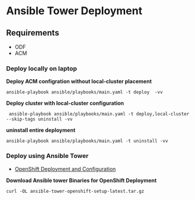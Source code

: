 # Ansible Tower Deployment 

## Requirements
* ODF 
* ACM

### Deploy locally on laptop
**Deploy ACM configration without local-cluster placement**
```
ansible-playbook ansible/playbooks/main.yaml -t deploy  -vv
```

**Deploy cluster with local-cluster configuration**
```
 ansible-playbook ansible/playbooks/main.yaml -t deploy,local-cluster --skip-tags uninstall -vv
```

**uninstall entire deployment**
```
ansible-playbook ansible/playbooks/main.yaml -t uninstall -vv
```


### Deploy using Ansible Tower
* [OpenShift Deployment and Configuration](https://docs.ansible.com/ansible-tower/3.7.1/html/administration/openshift_configuration.html)

**Download Ansible tower Binaries for OpenShift Deployment**
```
curl -OL ansible-tower-openshift-setup-latest.tar.gz
```

